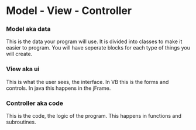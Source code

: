 # Model - View - Controller

### Model aka data

This is the data your program will use.
It is divided into classes to make it easier to program.
You will have seperate blocks for each type of things you will create.

### View aka ui

This is what the user sees, the interface.
In VB this is the forms and controls.
In java this happens in the jFrame.

### Controller aka code

This is the code, the logic of the program.
This happens in functions and subroutines.